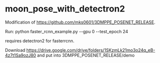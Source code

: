 # moon_pose_with_detectron2

Modification of https://github.com/mks0601/3DMPPE_POSENET_RELEASE.

Run:
python faster_rcnn_example.py --gpu 0 --test_epoch 24

requires detectron2 for fasterrcnn.

Download https://drive.google.com/drive/folders/1SKzmLk21mo3o24q_eB-4z7t1Sa9ozJ80
and put into 3DMPPE_POSENET_RELEASE/demo
